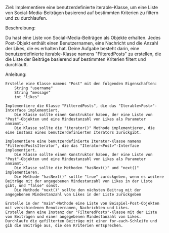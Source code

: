 Ziel: Implementiere eine benutzerdefinierte iterable-Klasse, um eine Liste von Social-Media-Beiträgen basierend auf bestimmten Kriterien zu filtern und zu durchlaufen.

Beschreibung:

Du hast eine Liste von Social-Media-Beiträgen als Objekte erhalten. Jedes Post-Objekt enthält einen Benutzernamen, eine Nachricht und die Anzahl der Likes, die es erhalten hat. Deine Aufgabe besteht darin, eine benutzerdefinierte iterable-Klasse namens "FilteredPosts" zu erstellen, die die Liste der Beiträge basierend auf bestimmten Kriterien filtert und durchläuft.

Anleitung:

    Erstelle eine Klasse namens "Post" mit den folgenden Eigenschaften:
        String "username"
        String "message"
        int "likes"

    Implementiere die Klasse "FilteredPosts", die das "Iterable<Post>"-Interface implementiert.
        Die Klasse sollte einen Konstruktor haben, der eine Liste von "Post"-Objekten und eine Mindestanzahl von Likes als Parameter annimmt.
        Die Klasse sollte die "iterator()" Methode implementieren, die eine Instanz eines benutzerdefinierten Iterators zurückgibt.

    Implementiere eine benutzerdefinierte Iterator-Klasse namens "FilteredPostsIterator", die das "Iterator<Post>"-Interface implementiert.
        Die Klasse sollte einen Konstruktor haben, der eine Liste von "Post"-Objekten und eine Mindestanzahl von Likes als Parameter annimmt.
        Die Klasse sollte die Methoden "hasNext()" und "next()" implementieren.
        Die Methode "hasNext()" sollte "true" zurückgeben, wenn es weitere Beiträge mit der angegebenen Mindestanzahl von Likes in der Liste gibt, und "false" sonst.
        Die Methode "next()" sollte den nächsten Beitrag mit der angegebenen Mindestanzahl von Likes in der Liste zurückgeben

    Erstelle in der "main"-Methode eine Liste von Beispiel-Post-Objekten mit verschiedenen Benutzernamen, Nachrichten und Likes. 
    Erstelle dann eine Instanz der "FilteredPosts"-Klasse mit der Liste von Beiträgen und einer angegebenen Mindestanzahl von Likes. 
    Durchlaufe die gefilterten Beiträge mit einer for-each-Schleife und gib die Beiträge aus, die den Kriterien entsprechen.
